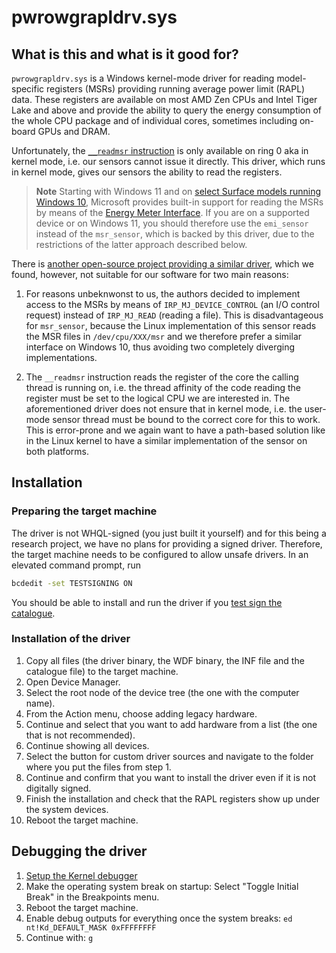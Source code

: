# pwrowgrapldrv.sys
## What is this and what is it good for?
`pwrowgrapldrv.sys` is a Windows kernel-mode driver for reading model-specific registers (MSRs) providing running average power limit (RAPL) data. These registers are available on most AMD Zen CPUs and Intel Tiger Lake and above and provide the ability to query the energy consumption of the whole CPU package and of individual cores, sometimes including on-board GPUs and DRAM.

Unfortunately, the [`__readmsr` instruction](https://learn.microsoft.com/en-us/cpp/intrinsics/readmsr) is only available on ring 0 aka in kernel mode, i.e. our sensors cannot issue it directly. This driver, which runs in kernel mode, gives our sensors the ability to read the registers.

> **Note**
> Starting with Windows 11 and on [select Surface models running Windows 10](https://fosdem.org/2023/schedule/event/energy_power_profiling_firefox/attachments/slides/5537/export/events/attachments/energy_power_profiling_firefox/slides/5537/FOSDEM_2023_Power_profiling_with_the_Firefox_Profiler.pdf), Microsoft provides built-in support for reading the MSRs by means of the [Energy Meter Interface](https://learn.microsoft.com/en-us/windows-hardware/drivers/powermeter/energy-meter-interface). If you are on a supported device or on Windows 11, you should therefore use the `emi_sensor` instead of the `msr_sensor`, which is backed by this driver, due to the restrictions of the latter approach described below.

There is [another open-source project providing a similar driver](https://github.com/hubblo-org/windows-rapl-driver), which we found, however, not suitable for our software for two main reasons:

1. For reasons unbeknwonst to us, the authors decided to implement access to the MSRs by means of `IRP_MJ_DEVICE_CONTROL` (an I/O control request) instead of `IRP_MJ_READ` (reading a file). This is disadvantageous for `msr_sensor`, because the Linux implementation of this sensor reads the MSR files in `/dev/cpu/XXX/msr` and we therefore prefer a similar interface on Windows 10, thus avoiding two completely diverging implementations.

2. The `__readmsr` instruction reads the register of the core the calling thread is running on, i.e. the thread affinity of the code reading the register must be set to the logical CPU we are interested in. The aforementioned driver does not ensure that in kernel mode, i.e. the user-mode sensor thread must be bound to the correct core for this to work. This is error-prone and we again want to have a path-based solution like in the Linux kernel to have a similar implementation of the sensor on both platforms.

## Installation
### Preparing the target machine
The driver is not WHQL-signed (you just built it yourself) and for this being a research project, we have no plans for providing a signed driver. Therefore, the target machine needs to be configured to allow unsafe drivers. In an elevated command prompt, run

```cmd
bcdedit -set TESTSIGNING ON
```

You should be able to install and run the driver if you [test sign the catalogue](https://learn.microsoft.com/en-us/windows-hardware/drivers/install/introduction-to-test-signing).

### Installation of the driver
1. Copy all files (the driver binary, the WDF binary, the INF file and the catalogue file) to the target machine.
2. Open Device Manager.
3. Select the root node of the device tree (the one with the computer name).
4. From the Action menu, choose adding legacy hardware.
5. Continue and select that you want to add hardware from a list (the one that is not recommended).
6. Continue showing all devices.
7. Select the button for custom driver sources and navigate to the folder where you put the files from step 1.
8. Continue and confirm that you want to install the driver even if it is not digitally signed.
9. Finish the installation and check that the RAPL registers show up under the system devices.
10. Reboot the target machine.

## Debugging the driver
1. [Setup the Kernel debugger](https://learn.microsoft.com/en-us/windows-hardware/drivers/debugger/debug-universal-drivers---step-by-step-lab--echo-kernel-mode-)
2. Make the operating system break on startup: Select "Toggle Initial Break" in the Breakpoints menu.
3. Reboot the target machine.
4. Enable debug outputs for everything once the system breaks: `ed nt!Kd_DEFAULT_MASK 0xFFFFFFFF`
4. Continue with: `g`

